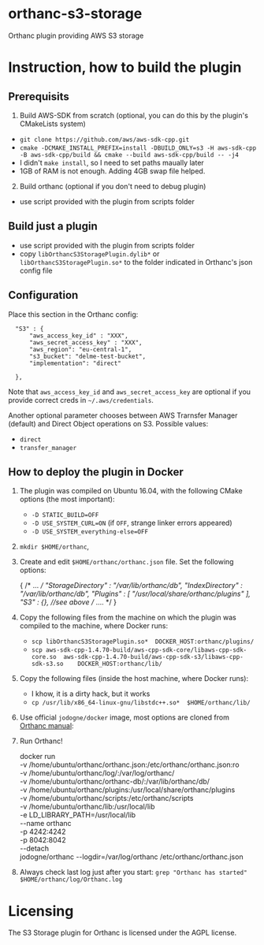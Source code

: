 # orthanc-s3-storage

Orthanc plugin providing AWS S3 storage

# Instruction, how to build the plugin

## Prerequisits
1. Build AWS-SDK from scratch (optional, you can do this by the plugin's CMakeLists system)
  - `git clone https://github.com/aws/aws-sdk-cpp.git`
  - `cmake -DCMAKE_INSTALL_PREFIX=install -DBUILD_ONLY=s3 -H aws-sdk-cpp -B aws-sdk-cpp/build && cmake --build aws-sdk-cpp/build -- -j4`
  - I didn't `make install`, so I need to set paths maually later
  - 1GB of RAM is not enough. Adding 4GB swap file helped.

2. Build orthanc (optional if you don't need to debug plugin)
  - use script provided with the plugin from scripts folder

## Build just a plugin
  - use script provided with the plugin from scripts folder
  - copy `libOrthancS3StoragePlugin.dylib*` or `libOrthancS3StoragePlugin.so*` to the folder indicated in Orthanc's json config file


## Configuration

Place this section in the Orthanc config:

```
  "S3" : {
      "aws_access_key_id" : "XXX",
      "aws_secret_access_key" : "XXX",
      "aws_region": "eu-central-1",
      "s3_bucket": "delme-test-bucket",
      "implementation": "direct"

  },
```

Note that `aws_access_key_id` and `aws_secret_access_key` are optional if you provide correct creds in `~/.aws/credentials`.

Another optional parameter chooses between AWS Trarnsfer Manager (default) and Direct Object operations on S3. 
Possible values:
 - `direct`
 - `transfer_manager`


## How to deploy the plugin in Docker
1. The plugin was compiled on Ubuntu 16.04, with the following CMake options (the most important): 
   - `-D STATIC_BUILD=OFF`
   - `-D USE_SYSTEM_CURL=ON` (if `OFF`, strange linker errors appeared)
   - `-D USE_SYSTEM_everything-else=OFF`

2. `mkdir $HOME/orthanc`, 

3. Create and edit `$HOME/orthanc/orthanc.json` file. Set the following options:

    { /* ... */
    "StorageDirectory" : "/var/lib/orthanc/db",
    "IndexDirectory" : "/var/lib/orthanc/db",
    "Plugins" : [ "/usr/local/share/orthanc/plugins" ],
    "S3" : {}, //see above
    /* .... */
    }

3. Copy the following files from the machine on which the plugin was compiled to the machine, where Docker runs:
   - `scp libOrthancS3StoragePlugin.so*  DOCKER_HOST:orthanc/plugins/`
   - `scp aws-sdk-cpp-1.4.70-build/aws-cpp-sdk-core/libaws-cpp-sdk-core.so  aws-sdk-cpp-1.4.70-build/aws-cpp-sdk-s3/libaws-cpp-sdk-s3.so    DOCKER_HOST:orthanc/lib/`

   
4. Copy the following files (inside the host machine, where Docker runs):
   - I khow, it is a dirty hack, but it works
   - `cp /usr/lib/x86_64-linux-gnu/libstdc++.so*  $HOME/orthanc/lib/`

5. Use official `jodogne/docker` image, most options are cloned from [Orthanc manual](http://book.orthanc-server.com/users/docker.html):

6. Run Orthanc!

    docker run \
    -v /home/ubuntu/orthanc/orthanc.json:/etc/orthanc/orthanc.json:ro \
    -v /home/ubuntu/orthanc/log/:/var/log/orthanc/ \
    -v /home/ubuntu/orthanc/orthanc-db/:/var/lib/orthanc/db/ \
    -v /home/ubuntu/orthanc/plugins:/usr/local/share/orthanc/plugins \
    -v /home/ubuntu/orthanc/scripts:/etc/orthanc/scripts \
    -v /home/ubuntu/orthanc/lib:/usr/local/lib \
    -e LD_LIBRARY_PATH=/usr/local/lib \
    --name orthanc \
    -p 4242:4242 \
    -p 8042:8042   \
    --detach \
    jodogne/orthanc  --logdir=/var/log/orthanc /etc/orthanc/orthanc.json

7. Always check last log just after you start:  `grep "Orthanc has started" $HOME/orthanc/log/Orthanc.log` 


# Licensing
The S3 Storage plugin for Orthanc is licensed under the AGPL license. 

